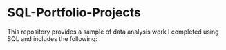 # SQL-Portfolio-Projects
This repository provides a sample of data analysis work I completed using SQL and includes the following:
